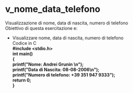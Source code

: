 # v_nome_data_telefono
Visualizzazione di nome, data di nascita, numero di telefono  
Obiettivo di questa esercitazione e:  
- Visualizzare nome, data di nascita, numero di telefono  
Codice in C  
**#include <stdio.h>  
int main()  
{  
	printf("Nome: Andrei Grunin \n");  
	printf("Data di Nascita: 08-08-2006\n");  
	printf("Numero di telefono: +39 351 947 9333");  
	return 0;  
}**
